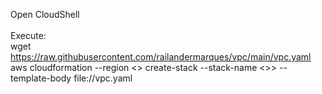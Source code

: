 Open CloudShell<br>
<br>
Execute:<br>
wget https://raw.githubusercontent.com/railandermarques/vpc/main/vpc.yaml<br>
aws cloudformation --region <<sua-regiao>> create-stack --stack-name <<nome-da-stack>>> --template-body file://vpc.yaml

